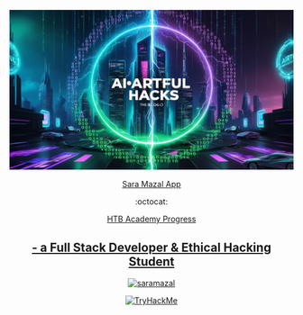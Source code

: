  ![saramazal Banner](/cover.jpg)
 <p align="center">
  <a href="https://saramazal-pwa.glitch.me/">Sara Mazal App</a>
</p> 
<p align="center">:octocat:</p>  
      <p  align="center">
        <a href="https://github.com/saramazal/ethical-hacking-study/blob/main/HackTheBoxAcademy%2FHTB-Academy-Student-Transcript-oct.pdf">HTB Academy Progress</p>

  <h2 align="center">- a Full Stack Developer & Ethical Hacking Student</h2>
    <p  align="center"> <img src="https://komarev.com/ghpvc/?username=saramazal&label=Profile%20views&color=0e75b6&style=flat" alt="saramazal" /> </p>
    <p  align="center"><img src="https://tryhackme-badges.s3.amazonaws.com/maz4l.png" alt="TryHackMe" /></p>










                 
                  
                 

